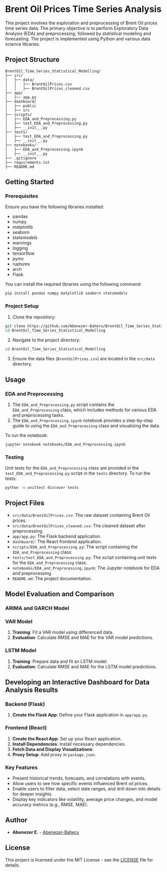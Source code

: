 # Brent Oil Prices Time Series Analysis

This project involves the exploration and preprocessing of Brent Oil prices time series data. The primary objective is to perform Exploratory Data Analysis (EDA) and preprocessing, followed by statistical modeling and forecasting. The project is implemented using Python and various data science libraries.

## Project Structure

```
BrentOil_Time_Series_Statistical_Modelling/
├── src/
│   ├── data/
│   │   ├── BrentOilPrices.csv
│   │   ├── BrentOilPrices_cleaned.csv
├── app/
│   ├── app.py
├── dashboard/
│   ├── public
│   ├── src
├── scripts/
│   ├── EDA_and_Preprocessing.py
│   ├── test_EDA_and_Preprocessing.py
│   ├── __init__.py
├── tests/
│   ├── test_EDA_and_Preprocessing.py
│   ├── __init__.py
├── notebooks/
│   ├── EDA_and_Preprocessing.ipynb
│   ├── __init__.py
├── .gitignore
├── requirements.txt
├── README.md
```

## Getting Started

### Prerequisites

Ensure you have the following libraries installed:

- pandas
- numpy
- matplotlib
- seaborn
- statsmodels
- warnings
- logging
- tensorflow
- pymc
- ruptures
- arch
- Flask

You can install the required libraries using the following command:

```bash
pip install pandas numpy matplotlib seaborn statsmodels
```

### Project Setup

1. Clone the repository:

```bash
git clone https://github.com/Abenezer-Baheru/BrentOil_Time_Series_Statistical_Modelling.git
cd BrentOil_Time_Series_Statistical_Modelling
```

2. Navigate to the project directory:

```bash
cd BrentOil_Time_Series_Statistical_Modelling
```

3. Ensure the data files (`BrentOilPrices.csv`) are located in the `src/data` directory.

## Usage

### EDA and Preprocessing

1. The `EDA_and_Preprocessing.py` script contains the `EDA_and_Preprocessing` class, which includes methods for various EDA and preprocessing tasks.
2. The `EDA_and_Preprocessing.ipynb` notebook provides a step-by-step guide to using the `EDA_and_Preprocessing` class and visualizing the data.

To run the notebook:

```bash
jupyter notebook notebooks/EDA_and_Preprocessing.ipynb
```

### Testing

Unit tests for the `EDA_and_Preprocessing` class are provided in the `test_EDA_and_Preprocessing.py` script in the `tests` directory. To run the tests:

```bash
python -m unittest discover tests
```

## Project Files

- `src/data/BrentOilPrices.csv`: The raw dataset containing Brent Oil prices.
- `src/data/BrentOilPrices_cleaned.csv`: The cleaned dataset after preprocessing.
- `app/app.py`: The Flask backend application.
- `dashboard/`: The React frontend application.
- `scripts/EDA_and_Preprocessing.py`: The script containing the `EDA_and_Preprocessing` class.
- `tests/test_EDA_and_Preprocessing.py`: The script containing unit tests for the `EDA_and_Preprocessing` class.
- `notebooks/EDA_and_Preprocessing.ipynb`: The Jupyter notebook for EDA and preprocessing.
- `README.md`: The project documentation.

## Model Evaluation and Comparison

### ARIMA and GARCH Model

### VAR Model

1. **Training**: Fit a VAR model using differenced data.
2. **Evaluation**: Calculate RMSE and MAE for the VAR model predictions.

### LSTM Model

1. **Training**: Prepare data and fit an LSTM model.
2. **Evaluation**: Calculate RMSE and MAE for the LSTM model predictions.

## Developing an Interactive Dashboard for Data Analysis Results

### Backend (Flask)

1. **Create the Flask App**: Define your Flask application in `app/app.py`.

### Frontend (React)

1. **Create the React App**: Set up your React application.
2. **Install Dependencies**: Install necessary dependencies.
3. **Fetch Data and Display Visualizations**:
4. **Proxy Setup**: Add proxy in `package.json`.

### Key Features

- Present historical trends, forecasts, and correlations with events.
- Allow users to see how specific events influenced Brent oil prices.
- Enable users to filter data, select date ranges, and drill down into details for deeper insights.
- Display key indicators like volatility, average price changes, and model accuracy metrics (e.g., RMSE, MAE).

## Author

- **Abenezer E.** - [Abenezer-Baheru](https://github.com/Abenezer-Baheru)

## License

This project is licensed under the MIT License - see the [LICENSE](LICENSE) file for details.
